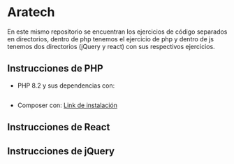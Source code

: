 # Aratech
En este mismo repositorio se encuentran los ejercicios de código separados en directorios, dentro de php tenemos el ejercicio de php y dentro de js tenemos dos directorios (jQuery y react) con sus respectivos ejercicios.

## Instrucciones de PHP
- PHP 8.2 y sus dependencias con:
   ```
   
   ```
- Composer con: [Link de instalación](https://www.digitalocean.com/community/tutorials/how-to-install-and-use-composer-on-ubuntu-20-04)
  
## Instrucciones de React

## Instrucciones de jQuery
